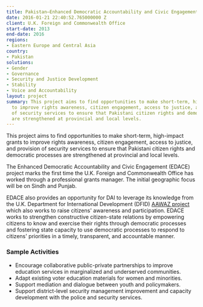 ```yaml
---
title: Pakistan—Enhanced Democratic Accountability and Civic Engagement (EDACE)
date: 2016-01-21 22:40:52.765000000 Z
client: U.K. Foreign and Commonwealth Office
start-date: 2013
end-date: 2016
regions:
- Eastern Europe and Central Asia
country:
- Pakistan
solutions:
- Gender
- Governance
- Security and Justice Development
- Stability
- Voice and Accountability
layout: project
summary: This project aims to find opportunities to make short-term, high-impact grants
  to improve rights awareness, citizen engagement, access to justice, and provision
  of security services to ensure that Pakistani citizen rights and democratic processes
  are strengthened at provincial and local levels.
---
```


This project aims to find opportunities to make short-term, high-impact grants to improve rights awareness, citizen engagement, access to justice, and provision of security services to ensure that Pakistani citizen rights and democratic processes are strengthened at provincial and local levels.

The Enhanced Democratic Accountability and Civic Engagement (EDACE) project marks the first time the U.K. Foreign and Commonwealth Office has worked through a professional grants manager. The initial geographic focus will be on Sindh and Punjab.

EDACE also provides an opportunity for DAI to leverage its knowledge from the U.K. Department for International Development (DFID) [AAWAZ project][1] which also works to raise citizens' awareness and participation. EDACE works to strengthen constructive citizen-state relations by empowering citizens to know and exercise their rights through democratic processes and fostering state capacity to use democratic processes to respond to citizens' priorities in a timely, transparent, and accountable manner.

###  **Sample Activities**

* Encourage collaborative public-private partnerships to improve education services in marginalized and underserved communities.
* Adapt existing voter education materials for women and minorities.
* Support mediation and dialogue between youth and policymakers.
* Support district-level security management improvement and capacity development with the police and security services.

[1]: /our-work/projects/pakistan-aawaz-voice-and-accountability-programme
